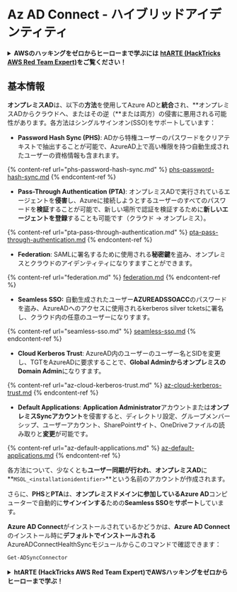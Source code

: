 # Az AD Connect - ハイブリッドアイデンティティ

<details>

<summary><strong>AWSのハッキングをゼロからヒーローまで学ぶには</strong> <a href="https://training.hacktricks.xyz/courses/arte"><strong>htARTE (HackTricks AWS Red Team Expert)</strong></a><strong>をご覧ください！</strong></summary>

HackTricksをサポートする他の方法:

* **HackTricksにあなたの会社を広告したい**、または**HackTricksをPDFでダウンロードしたい**場合は、[**サブスクリプションプラン**](https://github.com/sponsors/carlospolop)をチェックしてください！
* [**公式PEASS & HackTricksグッズ**](https://peass.creator-spring.com)を入手する
* [**The PEASS Family**](https://opensea.io/collection/the-peass-family)を発見し、独占的な[**NFTs**](https://opensea.io/collection/the-peass-family)のコレクションをご覧ください
* 💬 [**Discordグループ**](https://discord.gg/hRep4RUj7f)や[**テレグラムグループ**](https://t.me/peass)に**参加する**か、**Twitter** 🐦 [**@carlospolopm**](https://twitter.com/carlospolopm)を**フォローしてください。**
* [**HackTricks**](https://github.com/carlospolop/hacktricks)と[**HackTricks Cloud**](https://github.com/carlospolop/hacktricks-cloud)のgithubリポジトリにPRを提出して、あなたのハッキングのコツを共有してください。

</details>

## 基本情報

**オンプレミスAD**は、以下の**方法**を使用してAzure ADと**統合**され、**オンプレミスADからクラウドへ、またはその逆（**または両方）の侵害に悪用される可能性があります。各方法はシングルサインオン(SSO)をサポートしています：

* **Password Hash Sync (PHS)**: ADから特権ユーザーのパスワードをクリアテキストで抽出することが可能で、AzureAD上で高い権限を持つ自動生成されたユーザーの資格情報も含まれます。

{% content-ref url="phs-password-hash-sync.md" %}
[phs-password-hash-sync.md](phs-password-hash-sync.md)
{% endcontent-ref %}

* **Pass-Through Authentication (PTA)**: オンプレミスADで実行されているエージェントを**侵害**し、Azureに接続しようとするユーザーのすべてのパスワードを**検証**することが可能で、新しい場所で認証を検証するために**新しいエージェントを登録**することも可能です（クラウド -> オンプレミス）。

{% content-ref url="pta-pass-through-authentication.md" %}
[pta-pass-through-authentication.md](pta-pass-through-authentication.md)
{% endcontent-ref %}

* **Federation**: SAMLに署名するために使用される**秘密鍵**を盗み、オンプレミスとクラウドのアイデンティティになりすますことができます。

{% content-ref url="federation.md" %}
[federation.md](federation.md)
{% endcontent-ref %}

* **Seamless SSO:** 自動生成されたユーザー**AZUREADSSOACC**のパスワードを盗み、AzureADへのアクセスに使用されるkerberos silver tcketsに署名し、クラウド内の任意のユーザーになりすます。

{% content-ref url="seamless-sso.md" %}
[seamless-sso.md](seamless-sso.md)
{% endcontent-ref %}

* **Cloud Kerberos Trust**: AzureAD内のユーザーのユーザー名とSIDを変更し、TGTをAzureADに要求することで、**Global AdminからオンプレミスのDomain Admin**になりすます。

{% content-ref url="az-cloud-kerberos-trust.md" %}
[az-cloud-kerberos-trust.md](az-cloud-kerberos-trust.md)
{% endcontent-ref %}

* **Default Applications**: **Application Administrator**アカウントまたは**オンプレミスSyncアカウント**を侵害すると、ディレクトリ設定、グループメンバーシップ、ユーザーアカウント、SharePointサイト、OneDriveファイルの読み取りと**変更**が可能です。

{% content-ref url="az-default-applications.md" %}
[az-default-applications.md](az-default-applications.md)
{% endcontent-ref %}

各方法について、少なくとも**ユーザー同期が行われ**、**オンプレミスAD**に**`MSOL_<installationidentifier>`**という名前のアカウントが作成されます。

さらに、**PHS**と**PTA**は、**オンプレミスドメインに参加しているAzure AD**コンピューターで自動的に**サインインする**ための**Seamless SSO**を**サポート**しています。

**Azure AD Connect**がインストールされているかどうかは、**Azure AD Connect**のインストール時に**デフォルトでインストールされる**AzureADConnectHealthSyncモジュールからこのコマンドで確認できます：
```powershell
Get-ADSyncConnector
```
<details>

<summary><strong>htARTE (HackTricks AWS Red Team Expert)でAWSハッキングをゼロからヒーローまで学ぶ</strong></a><strong>！</strong></summary>

HackTricksをサポートする他の方法:

* **HackTricksにあなたの会社を広告したい場合**、または**HackTricksをPDFでダウンロードしたい場合**は、[**サブスクリプションプラン**](https://github.com/sponsors/carlospolop)をチェックしてください！
* [**公式PEASS & HackTricksグッズ**](https://peass.creator-spring.com)を入手する
* [**The PEASS Family**](https://opensea.io/collection/the-peass-family)を発見し、独占的な[**NFTs**](https://opensea.io/collection/the-peass-family)のコレクションをチェックする
* 💬 [**Discordグループ**](https://discord.gg/hRep4RUj7f)や[**テレグラムグループ**](https://t.me/peass)に**参加する**か、**Twitter** 🐦 [**@carlospolopm**](https://twitter.com/carlospolopm)で**フォローする**。
* **HackTricks**の[**GitHubリポジトリ**](https://github.com/carlospolop/hacktricks)と[**HackTricks Cloud**](https://github.com/carlospolop/hacktricks-cloud)にPRを提出して、あなたのハッキングのコツを共有する。

</details>
